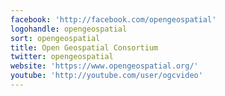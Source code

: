 ```yaml
---
facebook: 'http://facebook.com/opengeospatial'
logohandle: opengeospatial
sort: opengeospatial
title: Open Geospatial Consortium
twitter: opengeospatial
website: 'https://www.opengeospatial.org/'
youtube: 'http://youtube.com/user/ogcvideo'
---
```

